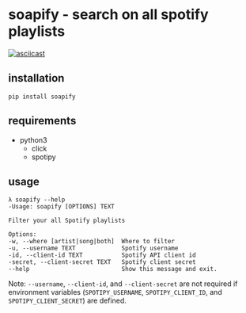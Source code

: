 # soapify - search on all spotify playlists
[![asciicast](https://asciinema.org/a/kGK0UooHleh4KBWPhvYalyEd0.svg)](https://asciinema.org/a/kGK0UooHleh4KBWPhvYalyEd0)

## installation
    pip install soapify

## requirements
- python3
    - click
    - spotipy
## usage
    λ soapify --help
    -Usage: soapify [OPTIONS] TEXT

    Filter your all Spotify playlists

    Options:
    -w, --where [artist|song|both]  Where to filter
    -u, --username TEXT             Spotify username
    -id, --client-id TEXT           Spotify API client id
    -secret, --client-secret TEXT   Spotify client secret
    --help                          Show this message and exit.

Note: `--username`, `--client-id`, and `--client-secret` are not required if environment variables (`SPOTIPY_USERNAME`, `SPOTIPY_CLIENT_ID`, and `SPOTIPY_CLIENT_SECRET`) are defined.